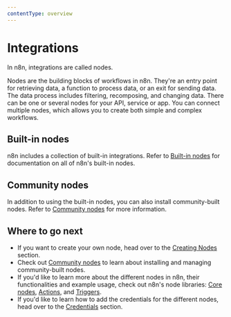 ```yaml
---
contentType: overview
---
```


# Integrations

In n8n, integrations are called nodes.

Nodes are the building blocks of workflows in n8n. They're an entry point for retrieving data, a function to process data, or an exit for sending data. The data process includes filtering, recomposing, and changing data. There can be one or several nodes for your API, service or app. You can connect multiple nodes, which allows you to create both simple and complex workflows.

## Built-in nodes

n8n includes a collection of built-in integrations. Refer to [Built-in nodes](/integrations/builtin/) for documentation on all of n8n's built-in nodes.

## Community nodes

In addition to using the built-in nodes, you can also install community-built nodes. Refer to [Community nodes](/integrations/community-nodes/) for more information.

## Where to go next

* If you want to create your own node, head over to the [Creating Nodes](/integrations/creating-nodes/) section.
* Check out [Community nodes](/integrations/community-nodes) to learn about installing and managing community-built nodes.
* If you'd like to learn more about the different nodes in n8n, their functionalities and example usage, check out n8n's node libraries: [Core nodes](/integrations/builtin/core-nodes/), [Actions](/integrations/builtin/app-nodes/), and [Triggers](/integrations/builtin/trigger-nodes/).
* If you'd like to learn how to add the credentials for the different nodes, head over to the [Credentials](/integrations/builtin/credentials/) section.
